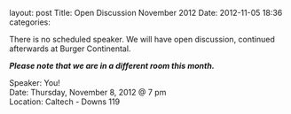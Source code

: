 layout: post
Title: Open Discussion November 2012
Date: 2012-11-05 18:36
categories: 

There is no scheduled speaker. We will have open discussion, continued afterwards at Burger Continental.

***Please note that we are in a different room this month.***

Speaker: You! <br/> 
Date: Thursday, November 8, 2012 @ 7 pm <br/>
Location: Caltech - Downs 119
